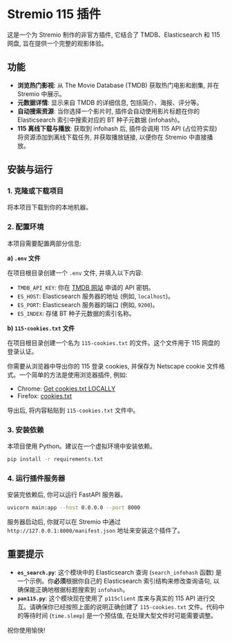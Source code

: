 # Stremio 115 插件

这是一个为 Stremio 制作的非官方插件, 它结合了 TMDB、Elasticsearch 和 115 网盘, 旨在提供一个完整的观影体验。

## 功能

*   **浏览热门影视**: 从 The Movie Database (TMDB) 获取热门电影和剧集, 并在 Stremio 中展示。
*   **元数据详情**: 显示来自 TMDB 的详细信息, 包括简介、海报、评分等。
*   **自动搜索资源**: 当你选择一个影片时, 插件会自动使用影片标题在你的 Elasticsearch 索引中搜索对应的 BT 种子元数据 (infohash)。
*   **115 离线下载与播放**: 获取到 infohash 后, 插件会调用 115 API (占位符实现) 将资源添加到离线下载任务, 并获取播放链接, 以便你在 Stremio 中直接播放。

## 安装与运行

### 1. 克隆或下载项目

将本项目下载到你的本地机器。

### 2. 配置环境

本项目需要配置两部分信息:

**a) `.env` 文件**

在项目根目录创建一个 `.env` 文件, 并填入以下内容:

*   `TMDB_API_KEY`: 你在 [TMDB 网站](https://www.themoviedb.org/settings/api) 申请的 API 密钥。
*   `ES_HOST`: Elasticsearch 服务器的地址 (例如, `localhost`)。
*   `ES_PORT`: Elasticsearch 服务器的端口 (例如, `9200`)。
*   `ES_INDEX`: 存储 BT 种子元数据的索引名称。

**b) `115-cookies.txt` 文件**

在项目根目录创建一个名为 `115-cookies.txt` 的文件。这个文件用于 115 网盘的登录认证。

你需要从浏览器中导出你的 115 登录 cookies, 并保存为 Netscape cookie 文件格式。一个简单的方法是使用浏览器插件, 例如:
*   Chrome: [Get cookies.txt LOCALLY](https://chrome.google.com/webstore/detail/get-cookiestxt-locally/cclelndahbckbenkjhflpdbgdldlbecc)
*   Firefox: [cookies.txt](https://addons.mozilla.org/en-US/firefox/addon/cookies-txt/)

导出后, 将内容粘贴到 `115-cookies.txt` 文件中。

### 3. 安装依赖

本项目使用 Python。建议在一个虚拟环境中安装依赖。

```bash
pip install -r requirements.txt
```

### 4. 运行插件服务器

安装完依赖后, 你可以运行 FastAPI 服务器。

```bash
uvicorn main:app --host 0.0.0.0 --port 8000
```

服务器启动后, 你就可以在 Stremio 中通过 `http://127.0.0.1:8000/manifest.json` 地址来安装这个插件了。

## 重要提示

*   **`es_search.py`**: 这个模块中的 Elasticsearch 查询 (`search_infohash` 函数) 是一个示例。你**必须**根据你自己的 Elasticsearch 索引结构来修改查询语句, 以确保能正确地根据标题搜索到 `infohash`。
*   **`pan115.py`**: 这个模块现在使用了 `p115client` 库来与真实的 115 API 进行交互。请确保你已经按照上面的说明正确创建了 `115-cookies.txt` 文件。代码中的等待时间 (`time.sleep`) 是一个预估值, 在处理大型文件时可能需要调整。

祝你使用愉快!
